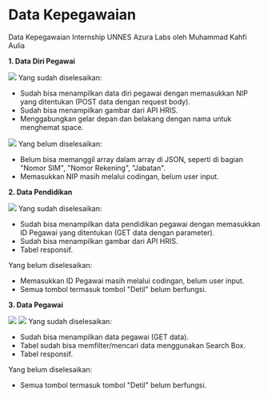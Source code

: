 # Data Kepegawaian
Data Kepegawaian Internship UNNES Azura Labs oleh Muhammad Kahfi Aulia

**1. Data Diri Pegawai**

![](https://i.ibb.co/QFxjzYw/datadiri.jpg)
Yang sudah diselesaikan:
+ Sudah bisa menampilkan data diri pegawai dengan memasukkan NIP yang ditentukan (POST data dengan request body).
+ Sudah bisa menampilkan gambar dari API HRIS.
+ Menggabungkan gelar depan dan belakang dengan nama untuk menghemat space.

![](https://i.ibb.co/GtdXw54/datadirikekurangan.jpg)
Yang belum diselesaikan:
- Belum bisa memanggil array dalam array di JSON, seperti di bagian "Nomor SIM", "Nomor Rekening", "Jabatan".
- Memasukkan NIP masih melalui codingan, belum user input.

**2. Data Pendidikan**

![](https://i.ibb.co/4JG94Ck/datapendidikan.jpg)
Yang sudah diselesaikan:
+ Sudah bisa menampilkan data pendidikan pegawai dengan memasukkan ID Pegawai yang ditentukan (GET data dengan parameter).
+ Sudah bisa menampilkan gambar dari API HRIS.
+ Tabel responsif.

Yang belum diselesaikan:
- Memasukkan ID Pegawai masih melalui codingan, belum user input.
- Semua tombol termasuk tombol "Detil" belum berfungsi.

**3. Data Pegawai**

![](https://i.ibb.co/TWdSv2b/datapegawai.jpg)
![](https://i.ibb.co/QKhpkJT/datapegawaicari.jpg)
Yang sudah diselesaikan:
+ Sudah bisa menampilkan data pegawai (GET data).
+ Tabel sudah bisa memfilter/mencari data menggunakan Search Box.
+ Tabel responsif.

Yang belum diselesaikan:
- Semua tombol termasuk tombol "Detil" belum berfungsi.
